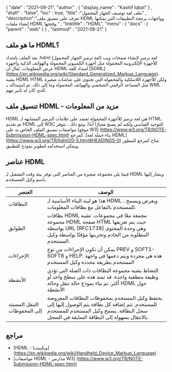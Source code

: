 {
  "date" : "2021-08-21",
  "author" : {
    "display_name" : "Kashif Iqbal"
} ,
  "draft" : "false",
  "toc" : true,
  "title" :"ملف لغة توصيف الجهاز المحمول" ,
  "description":"تعرف على تنسيق ملف HDML وواجهات برمجة التطبيقات التي يمكنها إنشاء ملفات HDML وفتحها." ,
  "linktitle" : "HDML",
  "menu" : {
    "docs" : {
      "parent" : "web"
}
} ,
  "lastmod" : "2021-08-21"
}

## ما هو ملف HDML؟

يعد الملف بامتداد .hdml (لغة ترميز الجهاز المحمول) لغة ترميز لإنشاء صفحات ويب للأجهزة الإلكترونية المحمولة مثل أجهزة الكمبيوتر المحمولة والهواتف الذكية وأجهزة عرض المعلومات. يُقال أن HDML امتداد للغة [SGML] (https://en.wikipedia.org/wiki/Standard_Generalized_Markup_Language). يشبه HDML HTML ولكن للأجهزة اللاسلكية والمحمولة التي تحتوي على شاشات صغيرة مثل المساعد الرقمي الشخصي والهواتف المحمولة وما إلى ذلك. تم استبداله بـ WML الذي كان له تأثير مهم.

## تنسيق ملف HDML - مزيد من المعلومات

HDML هي لغة ترميز للأجهزة المحمولة تعتمد على علامات الترميز المشابهة لـ HTML. تم تقديم HDML إلى W3C للتوحيد القياسي ولكنه لم يصبح معيارًا أبدًا. ومع ذلك ، تتوفر مواصفات تنسيق الملف الخاص به على [موقع W3] (https://www.w3.org/TR/NOTE-Submission-HDML-spec.html) كمرجع. [بناء جملة لغة HDML] (https://www.w3.org/TR/hdml20-5.html#HEADING5-0) متاح كمرجع للمطور ويمكن استخدامه لتطوير نموذج للتطبيق.

## عناصر HDML

فيما يلي مجموعة صغيرة من العناصر التي توفر بيئة وقت التشغيل لـ HDML ويشار إليها باسم وكيل المستخدم.

| العنصر | الوصف |
---|---|
| البطاقات | هذا هو لبنة البناء الأساسية لـ HDML ، ويعرض ويسمح للمستخدم بالتفاعل مع بطاقات المعلومات. |
| الطوابق | بطاقات HDML مجمعة معًا في مجموعات. تشبه مجموعة HDML صفحة HTML حيث يتم تعريفها بواسطة URL [RFC1738] وهي وحدة المحتوى المطلوبة من الخادم وتخزينها مؤقتًا بواسطة وكيل المستخدم.
| الإجراءات | يمكن أن تكون الإجراءات من نوع PREV و SOFT1-SOFT8 و HELP. هذه هي مجردة ويتم دعمها في واجهة المستخدم بطريقة محددة وكيل المستخدم
| الأنشطة | النشاط يشبه مجموعة البطاقات ذات الصلة التي تؤدي وظيفة منطقية واحدة. قد تمتد هذه على سطح واحد أو أكثر. تم بناء نموذج حالة تنقل وحالة HDML حول الأنشطة
| التنقل المستند إلى المحفوظات | يحتفظ وكيل المستخدم بمحفوظات البطاقات المعروضة للمستخدم. تتم إضافة كل بطاقة يتم الوصول إليها إلى سجل البطاقة. يسمح وكيل المستخدم للمستخدم بالانتقال بسهولة إلى البطاقة السابقة في السجل. |

## مراجع

* [HDML - ويكيبيديا] (https://en.wikipedia.org/wiki/Handheld_Device_Markup_Language)
* [مواصفات HDML - مدارس W3] (https://www.w3.org/TR/NOTE-Submission-HDML-spec.html)

